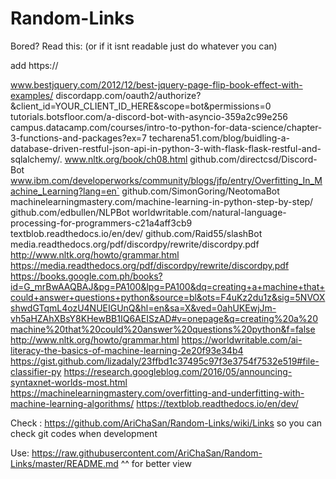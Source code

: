 # Random-Links

Bored? Read this: (or if it isnt readable just do whatever you can)

add https://

www.bestjquery.com/2012/12/best-jquery-page-flip-book-effect-with-examples/
discordapp.com/oauth2/authorize?&client_id=YOUR_CLIENT_ID_HERE&scope=bot&permissions=0
tutorials.botsfloor.com/a-discord-bot-with-asyncio-359a2c99e256
campus.datacamp.com/courses/intro-to-python-for-data-science/chapter-3-functions-and-packages?ex=7
techarena51.com/blog/buidling-a-database-driven-restful-json-api-in-python-3-with-flask-flask-restful-and-sqlalchemy/.
www.nltk.org/book/ch08.html
github.com/directcsd/Discord-Bot
www.ibm.com/developerworks/community/blogs/jfp/entry/Overfitting_In_Machine_Learning?lang=en`
github.com/SimonGoring/NeotomaBot
machinelearningmastery.com/machine-learning-in-python-step-by-step/
github.com/edbullen/NLPBot
worldwritable.com/natural-language-processing-for-programmers-c21a4aff3cb9
textblob.readthedocs.io/en/dev/
github.com/Raid55/slashBot
media.readthedocs.org/pdf/discordpy/rewrite/discordpy.pdf
http://www.nltk.org/howto/grammar.html
https://media.readthedocs.org/pdf/discordpy/rewrite/discordpy.pdf
https://books.google.com.ph/books?id=G_mrBwAAQBAJ&pg=PA100&lpg=PA100&dq=creating+a+machine+that+could+answer+questions+python&source=bl&ots=F4uKz2du1z&sig=5NVOXshwdGTqmL4ozU4NUEIGUnQ&hl=en&sa=X&ved=0ahUKEwjJm-vh5aHZAhXBsY8KHewBB1IQ6AEISzAD#v=onepage&q=creating%20a%20machine%20that%20could%20answer%20questions%20python&f=false
http://www.nltk.org/howto/grammar.html
https://worldwritable.com/ai-literacy-the-basics-of-machine-learning-2e20f93e34b4
https://gist.github.com/lizadaly/23ffbd1c37495c97f3e3754f7532e519#file-classifier-py
https://research.googleblog.com/2016/05/announcing-syntaxnet-worlds-most.html
https://machinelearningmastery.com/overfitting-and-underfitting-with-machine-learning-algorithms/
https://textblob.readthedocs.io/en/dev/


Check : https://github.com/AriChaSan/Random-Links/wiki/Links so you can check git codes when development

Use: https://raw.githubusercontent.com/AriChaSan/Random-Links/master/README.md 
^^ for better view 
